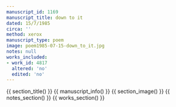 ```yaml
---
manuscript_id: 1169
manuscript_title: down to it
dated: 15/7/1985
circa: ''
method: xerox
manuscript_type: poem
image: poem1985-07-15-down_to_it.jpg
notes: null
works_included:
- work_id: 4817
  altered: 'no'
  edited: 'no'
---
```


{{ section_title() }}
{{ manuscript_info() }}
{{ section_image() }}
{{ notes_section() }}
{{ works_section() }}
